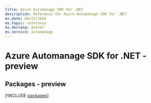 ```yaml
---
title: Azure Automanage SDK for .NET
description: Reference for Azure Automanage SDK for .NET
ms.date: 04/25/2024
ms.topic: reference
ms.devlang: dotnet
ms.service: automanage
---
```

# Azure Automanage SDK for .NET - preview
## Packages - preview
[!INCLUDE [packages](automanage-index.md)]